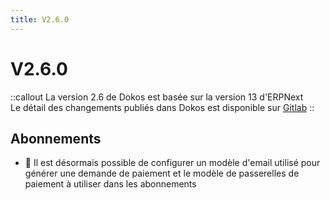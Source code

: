 ```yaml
---
title: V2.6.0
---
```


# V2.6.0

::callout
La version 2.6 de Dokos est basée sur la version 13 d'ERPNext  
Le détail des changements publiés dans Dokos est disponible sur [Gitlab](https://gitlab.com/dokos/dokos/-/releases)
::

## Abonnements

- :rocket: Il est désormais possible de configurer un modèle d'email utilisé pour générer une demande de paiement et le modèle de passerelles de paiement à utiliser dans les abonnements

